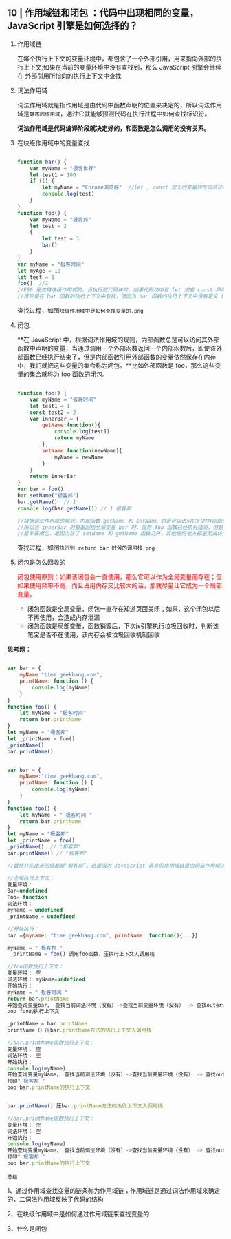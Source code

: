 ## 10 | 作用域链和闭包 ：代码中出现相同的变量，JavaScript 引擎是如何选择的？

1. 作用域链

   在每个执行上下文的变量环境中，都包含了一个外部引用，用来指向外部的执行上下文;如果在当前的变量环境中没有查找到，那么 JavaScript 引擎会继续在 外部引用所指向的执行上下文中查找

2. 词法作用域

   词法作用域就是指作用域是由代码中函数声明的位置来决定的，所以词法作用域是`静态的作用域`，通过它就能够预测代码在执行过程中如何查找标识符。

   **词法作用域是代码编译阶段就决定好的，和函数是怎么调用的没有关系。**

3. 在块级作用域中的变量查找

   ```javascript
   
   function bar() {
       var myName = "极客世界"
       let test1 = 100
       if (1) {
           let myName = "Chrome浏览器"  //let , const 定义的变量放在词法环境
           console.log(test)
       }
   }
   function foo() {
       var myName = "极客邦"
       let test = 2
       {
           let test = 3
           bar()
       }
   }
   var myName = "极客时间"
   let myAge = 10
   let test = 1
   foo()  //1
   //ES6 是支持块级作用域的，当执行到代码块时，如果代码块中有 let 或者 const 声明的变量，那么变量就会存放到该函数的词法环境中。
   //首先是在 bar 函数的执行上下文中查找，但因为 bar 函数的执行上下文中没有定义 test 变量，所以根据词法作用域的规则，下一步就在 bar 函数的外部作用域中查找，也就是全局作用域。
   ```

   查找过程，如图`块级作用域中是如何查找变量的.png`

4. 闭包

   **在 JavaScript 中，根据词法作用域的规则，内部函数总是可以访问其外部函数中声明的变量，当通过调用一个外部函数返回一个内部函数后，即使该外部函数已经执行结束了，但是内部函数引用外部函数的变量依然保存在内存中，我们就把这些变量的集合称为闭包。**比如外部函数是 foo，那么这些变量的集合就称为 foo 函数的闭包。

   ```javascript
   
   function foo() {
       var myName = "极客时间"
       let test1 = 1
       const test2 = 2
       var innerBar = {
           getName:function(){
               console.log(test1)
               return myName
           },
           setName:function(newName){
               myName = newName
           }
       }
       return innerBar
   }
   var bar = foo()
   bar.setName("极客邦")
   bar.getName()  // 1
   console.log(bar.getName()) // 1 极客邦
   
   //根据词法作用域的规则，内部函数 getName 和 setName 总是可以访问它们的外部函数 foo 中的变量
   //所以当 innerBar 对象返回给全局变量 bar 时，虽然 foo 函数已经执行结束，但是 getName 和 setName 函数依然可以使用 foo 函数中的变量 myName 和 test1。所以当 foo 函数执行完成之后，其整个调用栈的状态如下图所示：闭包的产生过程.png
   //是专属闭包，是因为除了 setName 和 getName 函数之外，其他任何地方都是无法访问该闭包的，我们就可以把这个背包称为 foo 函数的闭包。
   ```

   查找过程，如图`执行到 return bar 时候的调用栈.png`

5. 闭包是怎么回收的

   <font color="red">闭包使用原则：如果该闭包会一直使用，那么它可以作为全局变量而存在；但如果使用频率不高，而且占用内存又比较大的话，那就尽量让它成为一个局部变量。</font>

   - 闭包函数是全局变量，闭包一直存在知道页面关闭；如果，这个闭包以后不再使用，会造成内存泄漏
   - 闭包函数是局部变量，函数销毁后，下次js引擎执行垃圾回收时，判断该笔宝是否不在使用，该内存会被垃圾回收机制回收

**思考题：**

```javascript

var bar = {
    myName:"time.geekbang.com",
    printName: function () {
        console.log(myName)
    }    
}
function foo() {
    let myName = "极客时间"
    return bar.printName
}
let myName = "极客邦"
let _printName = foo()
_printName()
bar.printName()


var bar = {
    myName:"time.geekbang.com",
    printName: function () {
        console.log(myName)
    }
}
function foo() {
    let myName = " 极客时间 "
    return bar.printName
}
let myName = "极客邦"
let _printName = foo()
_printName()  // "极客邦"
bar.printName() // "极客邦"

//最终打印出来的值都是“极客邦”。这是因为 JavaScript 语言的作用域链是由词法作用域决定的，而词法作用域是由代码结构来确定的。

//全局执行上下文：
变量环境：
Bar=undefined
Foo= function
词法环境：
myname = undefined
_printName = undefined

//开始执行：
bar ={myname: "time.geekbang.com", printName: function(){...}}

myName = " 极客邦 "
 _printName = foo() 调用foo函数，压执行上下文入调用栈

//foo函数执行上下文：
变量环境： 空
词法环境： myName=undefined
开始执行：
myName = " 极客时间 "
return bar.printName
开始查询变量bar， 查找当前词法环境（没有）->查找当前变量环境（没有） -> 查找outer词法环境（没有）-> 查找outer语法环境（找到了）并且返回找到的值
pop foo的执行上下文

_printName = bar.printName
printName（）压bar.printName方法的执行上下文入调用栈

//bar.printName函数执行上下文：
变量环境： 空
词法环境： 空
开始执行：
console.log(myName)
开始查询变量myName， 查找当前词法环境（没有）->查找当前变量环境（没有） -> 查找outer词法环境（找到了）
打印" 极客邦 "
pop bar.printName的执行上下文


bar.printName() 压bar.printName方法的执行上下文入调用栈

//bar.printName函数执行上下文：
变量环境： 空
词法环境： 空
开始执行：
console.log(myName)
开始查询变量myName， 查找当前词法环境（没有）->查找当前变量环境（没有） -> 查找outer词法环境（找到了）
打印" 极客邦 "
pop bar.printName的执行上下文
```

`总结`

1、通过作用域查找变量的链条称为作用域链；作用域链是通过词法作用域来确定的，二词法作用域反映了代码的结构

2、在块级作用域中是如何通过作用域链来查找变量的

3、什么是闭包
